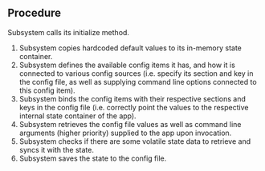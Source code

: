 ## Procedure

Subsystem calls its initialize method.

1. Subsystem copies hardcoded default values to its in-memory state container.
2. Subsystem defines the available config items it has, and how it is connected to various config sources (i.e. specify its section and key in the config file, as well as supplying command line options connected to this config item).
3. Subsystem binds the config items with their respective sections and keys in the config file (i.e. correctly point the values to the respective internal state container of the app).
4. Subsystem retrieves the config file values as well as command line arguments (higher priority) supplied to the app upon invocation.
5. Subsystem checks if there are some volatile state data to retrieve and syncs it with the state.
6. Subsystem saves the state to the config file.
